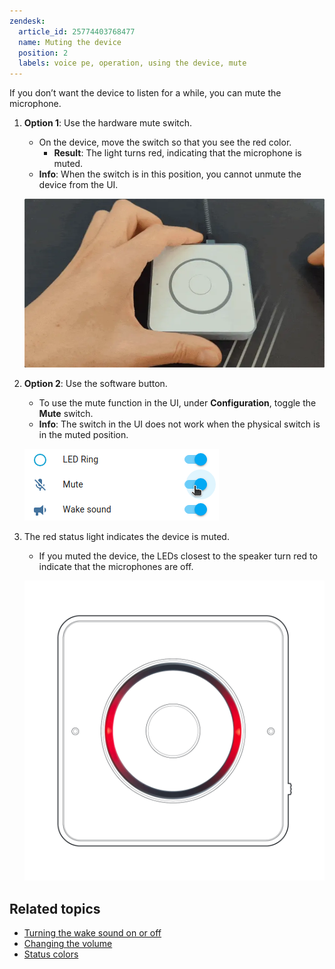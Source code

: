 ```yaml
---
zendesk:
  article_id: 25774403768477
  name: Muting the device
  position: 2
  labels: voice pe, operation, using the device, mute
---
```


If you don’t want the device to listen for a while, you can mute the microphone.

1. **Option 1**: Use the hardware mute switch.
   - On the device, move the switch so that you see the red color.
     - **Result**: The light turns red, indicating that the microphone is muted.
   - **Info**: When the switch is in this position, you cannot unmute the device from the UI.

    ![Clip showing how to move the hardware mute switch](/static/img/voice-pe/voice_mute_device.webp)

1. **Option 2**: Use the software button.
   - To use the mute function in the UI, under **Configuration**, toggle the **Mute** switch.
   - **Info**: The switch in the UI does not work when the physical switch is in the muted position.

   ![Screenshot showing showing the software mute switch](/static/img/voice-pe/voice_mute.png)

1. The red status light indicates the device is muted.
   - If you muted the device, the LEDs closest to the speaker turn red to indicate that the microphones are off.

   ![Image showing the red status light](/static/img/voice-pe/status_muted.png)

## Related topics

- [Turning the wake sound on or off](/hc/en-us/articles/25774481113629)
- [Changing the volume](/hc/en-us/articles/25773395022237)
- [Status colors](/hc/en-us/articles/25764604971421)